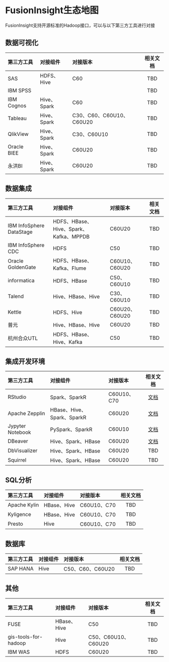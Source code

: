 <!-- ex_nonav -->

# FusionInsight生态地图

FusionInsight支持开源标准的Hadoop接口，可以与以下第三方工具进行对接

## 数据可视化

| 第三方工具  | 对接组件    | 对接版本                 | 相关文档 |
|:------------|:------------|:-------------------------|:--------:|
| SAS         | HDFS、Hive  | C60                      |   TBD    |
| IBM SPSS    |             |                          |   TBD    |
| IBM Cognos  | Hive、Spark | C60                      |   TBD    |
| Tableau     | Hive、Spark | C30、C60、C60U10、C60U20 |   TBD    |
| QlikView    | Hive、Spark | C30、C60U10              |   TBD    |
| Oracle BIEE | Hive、Spark | C60U20                   |   TBD    |
| 永洪BI      | Hive、Spark | C60U20                   |   TBD    |

## 数据集成

| 第三方工具                         | 对接组件                               | 对接版本       | 相关文档 |
|:-----------------------------------|:---------------------------------------|:---------------|:--------:|
| IBM InfoSphere DataStage           | HDFS、HBase、Hive、Spark、Kafka、MPPDB | C60U20         |   TBD    |
| IBM InfoSphere CDC | HDFS                                   | C50            |   TBD    |
| Oracle GoldenGate                  | HDFS、HBase、Kafka、Flume              | C60U10、C60U20 |   TBD    |
| informatica                        | HDFS、HBase                            | C50、C60U10    |   TBD    |
| Talend                             | Hive、HBase、Hive                      | C30、C60U10    |   TBD    |
| Kettle                             | HDFS、Hive                             | C60U20、C60U20 |   TBD    |
| 普元                               | Hive、HBase、Hive                      | C60U20         |   TBD    |
| 杭州合众UTL                        | HDFS、HBase、Hive、Kafka               | C50            |   TBD    |

## 集成开发环境

| 第三方工具       | 对接组件                   | 对接版本    |                                        相关文档                                         |
|:-----------------|:---------------------------|:------------|:---------------------------------------------------------------------------------------:|
| RStudio          | Spark、SparkR              | C60U10、C70 |     [文档](Integrated_Development_Environment/Using_RStudio_with_FusionInsight.md)      |
| Apache Zepplin   | HBase、Hive、Spark、SparkR | C60U20      |   [文档](Integrated_Development_Environment/Using_Zeppelin_with_FusionInsight_HD.md)    |
| Jypyter Notebook | PySpark、SparkR            | C60U10      | [文档](Integrated_Development_Environment/Using_Jupyter_Notebook_with_FusionInsight.md) |
| DBeaver          | Hive、Spark、HBase         | C60U20      |     [文档](Integrated_Development_Environment/Using_DBeaver_with_FusionInsight.md)      |
| DbVisualizer     | Hive、Spark、HBase         | C60U20      |                                           TBD                                           |
| Squirrel         | Hive、Spark、HBase         | C60U20      |                                           TBD                                           |

## SQL分析

| 第三方工具   | 对接组件   | 对接版本    | 相关文档 |
|:-------------|:-----------|:------------|:--------:|
| Apache Kylin | HBase、Hive | C60U10、C70 |   TBD    |
| Kyligence    | HBase、Hive | C60U10、C70 |   TBD    |
| Presto       | Hive       | C60U10、C70 |   TBD    |


## 数据库

| 第三方工具 | 对接组件 | 对接版本         | 相关文档 |
|:-----------|:---------|:-----------------|:--------:|
| SAP HANA   | Hive     | C50、C60、C60U20 |   TBD    |

## 其他

| 第三方工具           | 对接组件    | 对接版本            | 相关文档 |
|:---------------------|:------------|:--------------------|:--------:|
| FUSE                 | HBase、Hive | C50                 |   TBD    |
| gis-tools-for-hadoop | Hive        | C50、C60U10、C60U20 |   TBD    |
| IBM WAS              | HDFS        | C60U20              |   TBD    |
